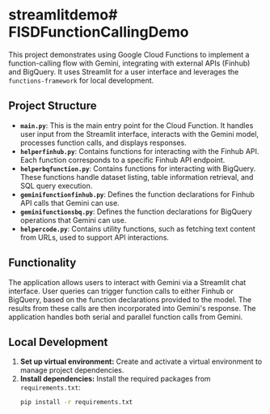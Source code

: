 # streamlitdemo# FISDFunctionCallingDemo

This project demonstrates using Google Cloud Functions to implement a function-calling flow with Gemini, integrating with external APIs (Finhub) and BigQuery. It uses Streamlit for a user interface and leverages the `functions-framework` for local development.

## Project Structure

* **`main.py`**: This is the main entry point for the Cloud Function. It handles user input from the Streamlit interface, interacts with the Gemini model, processes function calls, and displays responses.
* **`helperfinhub.py`**: Contains functions for interacting with the Finhub API.  Each function corresponds to a specific Finhub API endpoint.
* **`helperbqfunction.py`**: Contains functions for interacting with BigQuery.  These functions handle dataset listing, table information retrieval, and SQL query execution.
* **`geminifunctionfinhub.py`**: Defines the function declarations for Finhub API calls that Gemini can use.
* **`geminifunctionsbq.py`**: Defines the function declarations for BigQuery operations that Gemini can use.
* **`helpercode.py`**: Contains utility functions, such as fetching text content from URLs, used to support API interactions.

## Functionality

The application allows users to interact with Gemini via a Streamlit chat interface. User queries can trigger function calls to either Finhub or BigQuery, based on the function declarations provided to the model.  The results from these calls are then incorporated into Gemini's response.  The application handles both serial and parallel function calls from Gemini.

## Local Development

1. **Set up virtual environment:**  Create and activate a virtual environment to manage project dependencies.
2. **Install dependencies:** Install the required packages from `requirements.txt`:
   ```bash
   pip install -r requirements.txt

